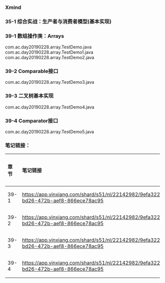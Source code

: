 ### Xmind

### 35-1 综合实战：生产者与消费者模型(基本实现)


### 39-1 数组操作类：Arrays
com.ac.day20190228.array.TestDemo.java  
com.ac.day20190228.array.TestDemo1.java  
com.ac.day20190228.array.TestDemo2.java  
### 39-2 Comparable接口
com.ac.day20190228.array.TestDemo3.java  
### 39-3 二叉树基本实现
com.ac.day20190228.array.TestDemo4.java  
### 39-4 Comparator接口
com.ac.day20190228.array.TestDemo5.java  

### 笔记链接：
| 章节 | 笔记链接 | 笔记内容 |
| :--- | :--- | :--- |
| 39-1 | https://app.yinxiang.com/shard/s51/nl/22142982/9efa3221-bd26-472b-aef8-866ece78ac95 | 2.1章节 |
| 39-2 | https://app.yinxiang.com/shard/s51/nl/22142982/9efa3221-bd26-472b-aef8-866ece78ac95 | 2.2章节 |
| 39-3 | https://app.yinxiang.com/shard/s51/nl/22142982/9efa3221-bd26-472b-aef8-866ece78ac95 | 2.3章节 |
| 39-4 | https://app.yinxiang.com/shard/s51/nl/22142982/9efa3221-bd26-472b-aef8-866ece78ac95 | 2.4章节 |







